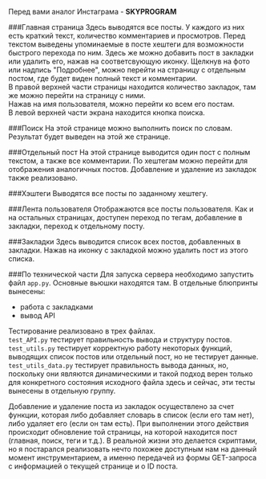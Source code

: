 ﻿Перед вами аналог Инстаграма - **SKYPROGRAM**

###Главная страница
Здесь выводятся все посты. У каждого из них есть краткий текст, количество комментариев 
и просмотров. Перед текстом выведены упоминаемые в посте хештеги для возможности быстрого
перехода по ним. Здесь же можно добавить пост в закладки или удалить его, нажав на 
соответсвующую иконку. Щелкнув на фото или надпись "Подробнее", можно перейти на страницу
с отдельным постом, где будет виден полный текст и комментарии.\
В правой верхней части страницы находится количество закладок, там же можно перейти 
на страницу с ними.\
Нажав на имя пользователя, можно перейти ко всем его постам.\
В левой верхней части экрана находится кнопка поиска.

###Поиск
На этой странице можно выполнить поиск по словам. Результат будет выведен на этой же странице.

###Отдельный пост
На этой странице выводится один пост с полным текстом, а также все комментарии. По 
хештегам можно перейти для отображения аналогичных постов. Добавление и удаление из 
закладок также реализовано.

###Хэштеги
Выводятся все посты по заданному хештегу.

###Лента пользователя
Отображаются все посты пользователя. Как и на остальных страницах, доступен переход по 
тегам, добавление в закладки, переход к отдельному посту.

###Закладки
Здесь выводится список всех постов, добавленных в закладки. Нажав на иконку с закладкой 
можно удалить пост из этого списка.

###По технической части
Для запуска сервера необходимо запустить файл `app.py`. Основные вьюшки находятся там. В 
отдельные блюпринты вынесены:
- работа с закладками
- вывод API

Тестирование реализовано в трех файлах.\
`test_API.py` тестирует правильность вывода и структуру постов.\
`test_utils.py` тестирует корректную работу некоторых функций, выводящих список постов 
или отдельный пост, но не тестирует данные.\
`test_utils_data.py` тестирует правильность вывода данных, но, поскольку они являются
динамическими и такой подход верен только для конкретного состояния исходного файла здесь 
и сейчас, эти тесты вынесены в отдельную группу.

Добавление и удаление поста из закладок осуществлено за счет функции, которая либо добавляет
словарь в список (если его там нет), либо удаляет его (если он там есть). При выполнении 
этого действия происходит обновление той страницы, на которой находится пост (главная, поиск,
теги и т.д.). В реальной жизни это делается скриптами, но я постарался реализовать нечто
похожее доступным нам на данный момент инструментарием, а именно передачей из формы GET-запроса
с информацией о текущей странице и о ID поста.